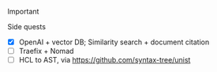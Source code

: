 <!-- Hi, I’m Kevin 🐑

Originally from the notorious town that is Palo Alto, I went to college for Jazz Performance at the New School for Jazz in New York. Making music never paid the bills but I luckily collided with the world of speciality coffee and worked as a barista.

Somewhere in the fray, I taught myself programming (If you want to hear more, we can grab a coffee :D), a friend dug my resume out of his workplace's garbage, and gave me a shot. A few years later, I'm happily thriving as a Web Engineer on the Digital Web Platform team at HashiCorp! (Checkout the new https://developer.hashicorp.com/waypoint/integrations page! — 🍻)

I work across the stack — frontends, CI/CD automation, backend API’s, persistence layers — but I have a particular interest in cloud platforms and tools of that nature.

Here is [my little corner of the internet](https://thekevinwang.com)
 -->
> [!IMPORTANT]
> Side quests

- [x] OpenAI + vector DB; Similarity search + document citation
- [ ] Traefix + Nomad
- [ ] HCL to AST, via https://github.com/syntax-tree/unist
